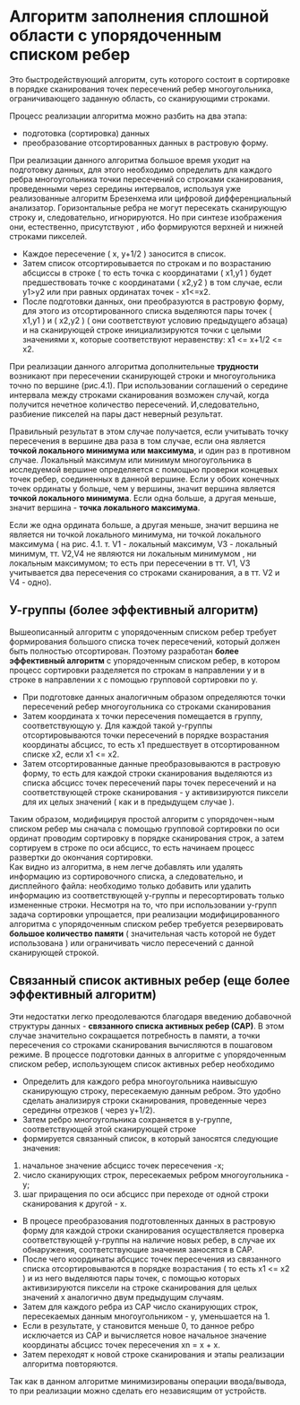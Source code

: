 # Алгоритм  заполнения сплошной области с упорядоченным списком ребер

Это быстродействующий алгоритм, суть которого состоит в сортировке в порядке сканирования точек пересечений ребер многоугольника, 
ограничивающего заданную область, со сканирующими строками.  

Процесс реализации алгоритма можно разбить на два этапа: 
* подготовка (сортировка) данных
* преобразование отсортированных данных в растровую форму.  

При реализации данного алгоритма большое время уходит на подготовку данных, 
для этого необходимо определить для каждого ребра многоугольника точки пересечений со строками сканирования, 
проведенными через середины интервалов, используя уже реализованные алгоритм Брезенхема или цифровой дифференциальный анализатор. 
Горизонтальные ребра не могут пересекать сканирующую строку и, следовательно, игнорируются. 
Но при синтезе изображения они, естественно, присутствуют , ибо формируются верхней и нижней строками пикселей. 

* Каждое пересечение ( x, y+1/2 ) заносится в список.
* Затем список отсортировывается по строкам и по возрастанию абсциссы в строке ( то есть точка с координатами ( x1,y1 ) 
будет предшествовать точке с координатами ( x2,y2 ) в том случае, если y1>y2 или при равных ординатах точек - x1<=x2.
* После подготовки данных, они преобразуются в растровую форму, для этого из отсортированного списка выделяются пары точек 
( x1,y1 ) и ( x2,y2 ) ( они соответствуют условию предыдущего абзаца) и на сканирующей строке инициализируются точки с 
целыми значениями x, которые соответствуют неравенству: x1 <= x+1/2 <= x2. 

При реализации данного алгоритма дополнительные **трудности** возникают при пересечении сканирующей строки и многоугольника 
точно по вершине (рис.4.1). При использовании соглашений о середине интервала между строками сканирования возможен случай, 
когда получится нечетное количество пересечений. И,следовательно, разбиение пикселей на пары даст неверный результат.  

Правильный результат в этом случае получается, если учитывать точку пересечения в вершине два раза в том случае, 
если она является **точкой локального минимума или максимума**, и один раз в противном случае. 
Локальный максимум или минимум многоугольника в исследуемой вершине определяется с помощью проверки концевых точек ребер, 
соединенных в данной вершине. Если у обоих конечных точек ординаты y больше, чем у вершины, значит вершина является **точкой 
локального минимума**. Если одна больше, а другая меньше, значит вершина - **точка локального максимума**. 

Если же одна ордината больше, а другая меньше, значит вершина не является ни точкой локального минимума, 
ни точкой локального максимума ( на рис. 4.1. т. V1 - локальный максимум, V3 - локальный минимум, тт. V2,V4 не являются ни 
локальным минимумом , ни локальным максимумом; то есть при пересечении в тт. V1, V3 учитывается два пересечения со строками 
сканирования, а в тт. V2 и V4 - одно).  

## У-группы (более эффективный алгоритм)
Вышеописанный алгоритм с упорядоченным списком ребер требует формирования большого списка точек пересечений, 
который должен быть полностью отсортирован. Поэтому разработан **более эффективный алгоритм** с упорядоченным списком ребер, 
в котором процесс сортировки разделяется по строкам в направлении y и в строке в направлении x с помощью групповой сортировки по y.
* При подготовке данных аналогичным образом определяются точки пересечений ребер многоугольника со строками сканирования
* Затем координата x точки пересечения помещается в группу, соответствующую y. Для каждой такой y-группы отсортировываются 
точки пересечений в порядке возрастания координаты абсцисс, то есть x1 предшествует в отсортированном списке x2, если x1 <= x2. 
* Затем отсортированные данные преобразовываются в растровую форму, то есть для каждой строки сканирования выделяются из 
списка абсцисс точек пересечений пары точек пересечений и на соответствующей строке сканирования - y активизируются пиксели для их 
целых значений ( как и в предыдущем случае ).  

Таким образом, модифицируя простой алгоритм с упорядочен¬ным списком ребер мы сначала с помощью групповой сортировки по 
оси ординат проводим сортировку в порядке сканирования строк, а затем сортируем в строке по оси абсцисс, 
то есть начинаем процесс развертки до окончания сортировки.  
Как видно из алгоритма, в нем легче добавлять или удалять информацию из сортировочного списка, а следовательно, и дисплейного файла: 
необходимо только добавить или удалить информацию из соответствующей y-группы и пересортировать только измененные строки.
Несмотря на то, что при использовании y-групп задача сортировки упрощается, 
при реализации модифицированного алгоритма с упорядоченным списком ребер требуется резервировать **большое количество памяти**
( значительная часть которой не будет использована ) или ограничивать число пересечений с данной сканирующей строкой.  

## Связанный список активных ребер (еще более эффективный алгоритм)
Эти недостатки легко преодолеваются благодаря введению добавочной структуры данных - **связанного списка активных ребер (САР)**.
В этом случае значительно сокращается потребность в памяти, а точки пересечения со строками сканирования вычисляются в пошаговом режиме. 
В процессе подготовки данных в алгоритме с упорядоченным списком ребер, использующем список активных ребер необходимо 
* Определить для каждого ребра многоугольника наивысшую сканирующую строку, пересекаемую данным ребром. 
Это удобно сделать анализируя строки сканирования, проведенные через середины отрезков ( через y+1/2). 
* Затем ребро многоугольника сохраняется в y-группе, соответствующей этой сканирующей строке 
* формируется связанный список, в который заносятся следующие значения: 
1) начальное значение абсцисс точек пересечения -x;
2) число сканирующих строк, пересекаемых ребром многоугольника - y; 
3) шаг приращения по оси абсцисс при переходе от одной строки сканирования к другой - x.  

* В процесе преобразования подготовленных данных в растровую форму для каждой строки сканирования осуществляется проверка соответствующей 
y-группы на наличие новых ребер, в случае их обнаружения, соответствующие значения заносятся в САР. 
* После чего координаты абсцисс точек пересечения из связанного списка отсортировываются в порядке возрастания ( то есть x1 <= x2 ) 
и из него выделяются пары точек, с помощью которых активизируются пиксели на строке сканирования для целых значений x аналогично 
двум предыдущим случаям.
* Затем для каждого ребра из САР число сканирующих строк, пересекаемых данным многоугольником - y, уменьшается на 1. 
* Если в результате, y становится меньше 0, то данное ребро исключается из САР и вычисляется новое начальное значение 
координаты абсцисс точек пересечения xn = x + x. 
* Затем переходят к новой строке сканирования и этапы реализации алгоритма повторяются.  

Так как в данном алгоритме минимизированы операции ввода/вывода, то при реализации можно сделать его независящим от устройств.
